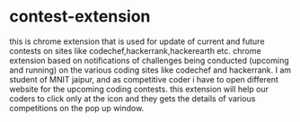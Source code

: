 # contest-extension
this is chrome extension that is used for update of current and future contests on sites like codechef,hackerrank,hackerearth etc.
chrome extension based on notifications of challenges being conducted (upcoming and running) on the various coding sites like codechef and hackerrank.
I am student of MNIT jaipur, and as competitive coder i have to open different website for the upcoming coding contests.
this extension will help our coders to click only at the icon and they gets the details of various competitions on the
pop up window.
